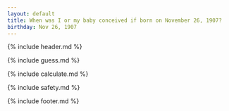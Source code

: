 ```yaml
---
layout: default
title: When was I or my baby conceived if born on November 26, 1907?
birthday: Nov 26, 1907
---
```


{% include header.md %}

{% include guess.md %}

{% include calculate.md %}

{% include safety.md %}

{% include footer.md %}



